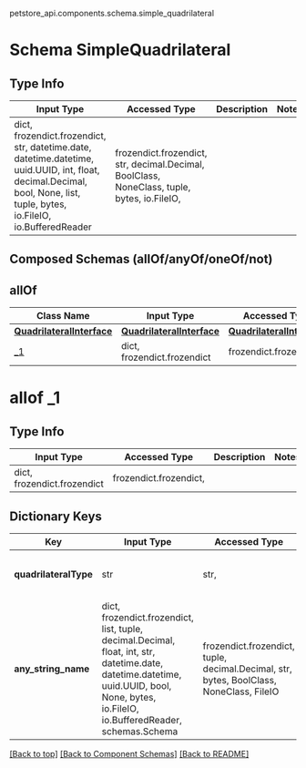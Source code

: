 petstore_api.components.schema.simple_quadrilateral
# Schema SimpleQuadrilateral

## Type Info
Input Type | Accessed Type | Description | Notes
------------ | ------------- | ------------- | -------------
dict, frozendict.frozendict, str, datetime.date, datetime.datetime, uuid.UUID, int, float, decimal.Decimal, bool, None, list, tuple, bytes, io.FileIO, io.BufferedReader | frozendict.frozendict, str, decimal.Decimal, BoolClass, NoneClass, tuple, bytes, io.FileIO,  |  |

## Composed Schemas (allOf/anyOf/oneOf/not)
## allOf
Class Name | Input Type | Accessed Type | Description | Notes
------------- | ------------- | ------------- | ------------- | -------------
[**QuadrilateralInterface**](quadrilateral_interface.md) | [**QuadrilateralInterface**](quadrilateral_interface.md) | [**QuadrilateralInterface**](quadrilateral_interface.md) |  |
[_1](#allof-_1) | dict, frozendict.frozendict | frozendict.frozendict,  |  |

# allof _1

## Type Info
Input Type | Accessed Type | Description | Notes
------------ | ------------- | ------------- | -------------
dict, frozendict.frozendict | frozendict.frozendict,  |  |

## Dictionary Keys
Key | Input Type | Accessed Type | Description | Notes
------------ | ------------- | ------------- | ------------- | -------------
**quadrilateralType** | str | str,  |  | [optional] must be one of ["SimpleQuadrilateral", ]
**any_string_name** | dict, frozendict.frozendict, list, tuple, decimal.Decimal, float, int, str, datetime.date, datetime.datetime, uuid.UUID, bool, None, bytes, io.FileIO, io.BufferedReader, schemas.Schema | frozendict.frozendict, tuple, decimal.Decimal, str, bytes, BoolClass, NoneClass, FileIO | any string name can be used but the value must be the correct type | [optional]

[[Back to top]](#top) [[Back to Component Schemas]](../../../README.md#Component-Schemas) [[Back to README]](../../../README.md)
